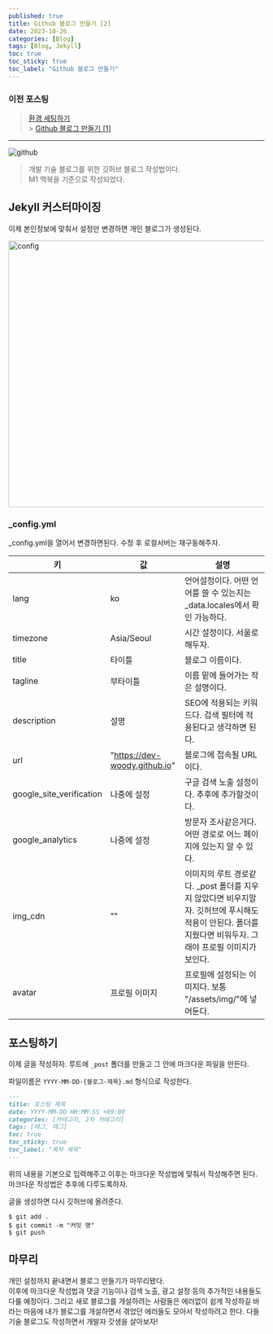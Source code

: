 ```yaml
---
published: true
title: Github 블로그 만들기 [2]
date: 2023-10-26
categories: [Blog]
tags: [Blog, Jekyll]
toc: true
toc_sticky: true
toc_label: "Github 블로그 만들기"
---
```


### 이전 포스팅

> [환경 세팅하기](https://dev-woody.github.io/posts/%EB%B8%94%EB%A1%9C%EA%B7%B8-%ED%99%98%EA%B2%BD-%EC%84%B8%ED%8C%85/) <br> > [Github 블로그 만들기 [1]](https://dev-woody.github.io/posts/M1-Mac-%ED%99%98%EA%B2%BD%EC%97%90%EC%84%9C-Github-%EB%B8%94%EB%A1%9C%EA%B7%B8-%EB%A7%8C%EB%93%A4%EA%B8%B0-1/) <br>

---

<img alt="github" src="https://github.com/dev-woody/dev-woody.github.io/assets/87690037/d244244e-35ed-4480-b6d9-c1fcc5099e90" >

> 개발 기술 블로그를 위한 깃허브 블로그 작성법이다. <br>
> M1 맥북을 기준으로 작성되었다. <br>

## Jekyll 커스터마이징

이제 본인정보에 맞춰서 설정만 변경하면 개인 블로그가 생성된다.

<img width="524" alt="config" src="https://github.com/dev-woody/dev-woody.github.io/assets/87690037/c981ec5e-2813-4c9e-9eed-e0f2d53e92e9">

### \_config.yml

\_config.yml을 열어서 변경하면된다. 수정 후 로컬서버는 재구동해주자.

| 키                       | 값                            | 설명                                                                                                                                                        |
| ------------------------ | ----------------------------- | ----------------------------------------------------------------------------------------------------------------------------------------------------------- |
| lang                     | ko                            | 언어설정이다. 어떤 언어를 쓸 수 있는지는 \_data.locales에서 확인 가능하다.                                                                                  |
| timezone                 | Asia/Seoul                    | 시간 설정이다. 서울로 해두자.                                                                                                                               |
| title                    | 타이틀                        | 블로그 이름이다.                                                                                                                                            |
| tagline                  | 부타이틀                      | 이름 밑에 들어가는 작은 설명이다.                                                                                                                           |
| description              | 설명                          | SEO에 적용되는 키워드다. 검색 필터에 적용된다고 생각하면 된다.                                                                                              |
| url                      | "https://dev-woody.github.io" | 블로그에 접속될 URL이다.                                                                                                                                    |
| google_site_verification | 나중에 설정                   | 구글 검색 노출 설정이다. 추후에 추가할것이다.                                                                                                               |
| google_analytics         | 나중에 설정                   | 방문자 조사같은거다. 어떤 경로로 어느 페이지에 있는지 알 수 있다.                                                                                           |
| img_cdn                  | ""                            | 이미지의 루트 경로같다. \_post 폴더를 지우지 않았다면 비우지말자. 깃허브에 푸시해도 적용이 안된다. 폴더를 지웠다면 비워두자. 그래야 프로필 이미지가 보인다. |
| avatar                   | 프로필 이미지                 | 프로필에 설정되는 이미지다. 보통 "/assets/img/"에 넣어둔다.                                                                                                 |

## 포스팅하기

이제 글을 작성하자. 루트에 `_post` 폴더를 만들고 그 안에 마크다운 파일을 만든다.

파일이름은 `YYYY-MM-DD-{블로그-제목}.md` 형식으로 작성한다.

```markdown
---
title: 포스팅 제목
date: YYYY-MM-DD HH:MM:SS +09:00
categories: [카테고리, 2차 카테고리]
tags: [태그, 태그]
toc: true
toc_sticky: true
toc_label: "목차 제목"
---
```

위의 내용을 기본으로 입력해주고 이후는 마크다운 작성법에 맞춰서 작성해주면 된다.<br> 마크다운 작성법은 추후에 다루도록하자.

글을 생성하면 다시 깃허브에 올려준다.

```shell
$ git add .
$ git commit -m "커밋 명"
$ git push
```

## 마무리

개인 설정까지 끝내면서 블로그 만들기가 마무리됐다. <br>
이후에 마크다운 작성법과 댓글 기능이나 검색 노출, 광고 설정 등의 추가적인 내용들도 다룰 예정이다. 그리고 새로 블로그를 개설하려는 사람들은 에러없이 쉽게 작성하길 바라는 마음에 내가 블로그를 개설하면서 겪었던 에러들도 모아서 작성하려고 한다. 다들 기술 블로그도 작성하면서 개발자 갓생을 살아보자!
